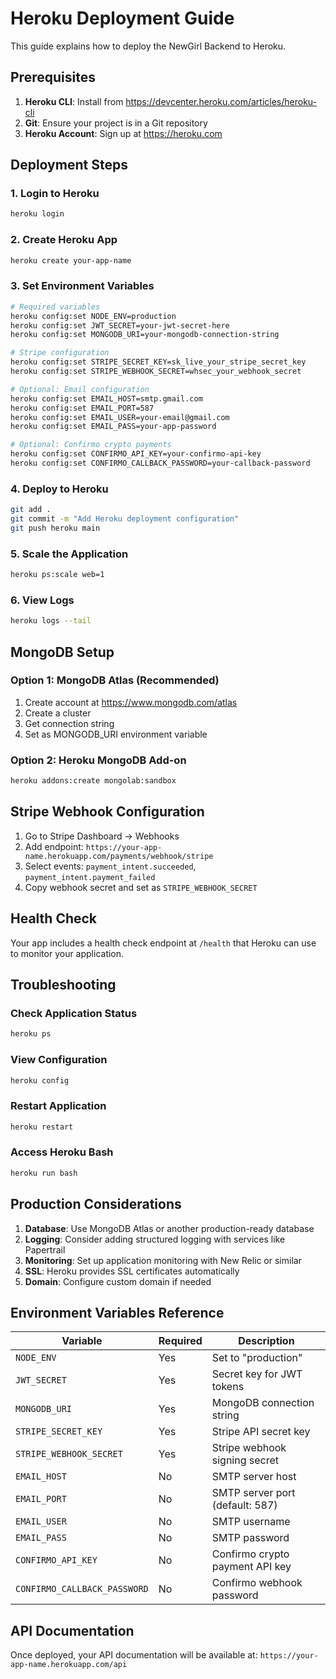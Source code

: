 # Heroku Deployment Guide

This guide explains how to deploy the NewGirl Backend to Heroku.

## Prerequisites

1. **Heroku CLI**: Install from https://devcenter.heroku.com/articles/heroku-cli
2. **Git**: Ensure your project is in a Git repository
3. **Heroku Account**: Sign up at https://heroku.com

## Deployment Steps

### 1. Login to Heroku
```bash
heroku login
```

### 2. Create Heroku App
```bash
heroku create your-app-name
```

### 3. Set Environment Variables
```bash
# Required variables
heroku config:set NODE_ENV=production
heroku config:set JWT_SECRET=your-jwt-secret-here
heroku config:set MONGODB_URI=your-mongodb-connection-string

# Stripe configuration
heroku config:set STRIPE_SECRET_KEY=sk_live_your_stripe_secret_key
heroku config:set STRIPE_WEBHOOK_SECRET=whsec_your_webhook_secret

# Optional: Email configuration
heroku config:set EMAIL_HOST=smtp.gmail.com
heroku config:set EMAIL_PORT=587
heroku config:set EMAIL_USER=your-email@gmail.com
heroku config:set EMAIL_PASS=your-app-password

# Optional: Confirmo crypto payments
heroku config:set CONFIRMO_API_KEY=your-confirmo-api-key
heroku config:set CONFIRMO_CALLBACK_PASSWORD=your-callback-password
```

### 4. Deploy to Heroku
```bash
git add .
git commit -m "Add Heroku deployment configuration"
git push heroku main
```

### 5. Scale the Application
```bash
heroku ps:scale web=1
```

### 6. View Logs
```bash
heroku logs --tail
```

## MongoDB Setup

### Option 1: MongoDB Atlas (Recommended)
1. Create account at https://www.mongodb.com/atlas
2. Create a cluster
3. Get connection string
4. Set as MONGODB_URI environment variable

### Option 2: Heroku MongoDB Add-on
```bash
heroku addons:create mongolab:sandbox
```

## Stripe Webhook Configuration

1. Go to Stripe Dashboard → Webhooks
2. Add endpoint: `https://your-app-name.herokuapp.com/payments/webhook/stripe`
3. Select events: `payment_intent.succeeded`, `payment_intent.payment_failed`
4. Copy webhook secret and set as `STRIPE_WEBHOOK_SECRET`

## Health Check

Your app includes a health check endpoint at `/health` that Heroku can use to monitor your application.

## Troubleshooting

### Check Application Status
```bash
heroku ps
```

### View Configuration
```bash
heroku config
```

### Restart Application
```bash
heroku restart
```

### Access Heroku Bash
```bash
heroku run bash
```

## Production Considerations

1. **Database**: Use MongoDB Atlas or another production-ready database
2. **Logging**: Consider adding structured logging with services like Papertrail
3. **Monitoring**: Set up application monitoring with New Relic or similar
4. **SSL**: Heroku provides SSL certificates automatically
5. **Domain**: Configure custom domain if needed

## Environment Variables Reference

| Variable | Required | Description |
|----------|----------|-------------|
| `NODE_ENV` | Yes | Set to "production" |
| `JWT_SECRET` | Yes | Secret key for JWT tokens |
| `MONGODB_URI` | Yes | MongoDB connection string |
| `STRIPE_SECRET_KEY` | Yes | Stripe API secret key |
| `STRIPE_WEBHOOK_SECRET` | Yes | Stripe webhook signing secret |
| `EMAIL_HOST` | No | SMTP server host |
| `EMAIL_PORT` | No | SMTP server port (default: 587) |
| `EMAIL_USER` | No | SMTP username |
| `EMAIL_PASS` | No | SMTP password |
| `CONFIRMO_API_KEY` | No | Confirmo crypto payment API key |
| `CONFIRMO_CALLBACK_PASSWORD` | No | Confirmo webhook password |

## API Documentation

Once deployed, your API documentation will be available at:
`https://your-app-name.herokuapp.com/api`
